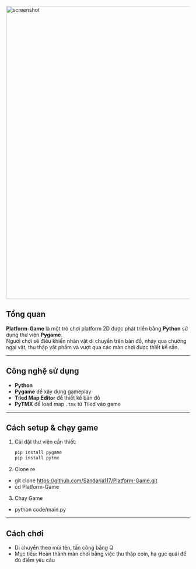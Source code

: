 
<img width="800" alt="screenshot" src="https://github.com/user-attachments/assets/5b9abe6e-3191-47b1-9a2a-f1b463b879e4" />

## Tổng quan
**Platform-Game** là một trò chơi platform 2D được phát triển bằng **Python** sử dụng thư viện **Pygame**.  
Người chơi sẽ điều khiển nhân vật di chuyển trên bản đồ, nhảy qua chướng ngại vật, thu thập vật phẩm và vượt qua các màn chơi được thiết kế sẵn.

---

## Công nghệ sử dụng
-  **Python**  
-  **Pygame** để xây dựng gameplay
-  **Tiled Map Editor** để thiết kế bản đồ  
-  **PyTMX** để load map `.tmx` từ Tiled vào game  

---

## Cách setup & chạy game
1. Cài đặt thư viện cần thiết:
   ```bash
   pip install pygame
   pip install pytmx
2. Clone re
- git clone https://github.com/Sandaria117/Platform-Game.git
- cd Platform-Game
3. Chạy Game
- python code/main.py

---

## Cách chơi
- Di chuyển theo mũi tên, tấn công bằng Q
- Mục tiêu: Hoàn thành màn chơi bằng việc thu thập coin, hạ gục quái để đủ điểm yêu cầu
